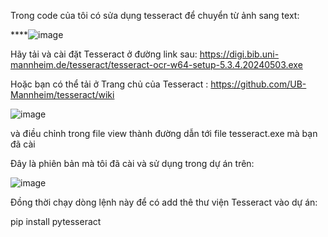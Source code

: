Trong code của tôi có sửa dụng tesseract để chuyển từ ảnh sang text:

****![image](https://github.com/binh123440/DAPM/assets/144503606/79dd7a82-a631-4efe-834c-d68e1a9b0f75)

Hãy tải và cài đặt Tesseract ở đường link sau: https://digi.bib.uni-mannheim.de/tesseract/tesseract-ocr-w64-setup-5.3.4.20240503.exe

Hoặc bạn có thể tải ở Trang chủ của Tesseract : https://github.com/UB-Mannheim/tesseract/wiki

![image](https://github.com/binh123440/DAPM/assets/144503606/583c69f3-e656-4dcf-bc14-276a45bcecad)

và điều chỉnh trong file view thành đường dẫn tới file tesseract.exe mà bạn đã cài

Đây là phiên bản mà tôi đã cài và sử dụng trong dự án trên:

![image](https://github.com/binh123440/DAPM/assets/144503606/5da72911-0f99-4abf-bf13-7fbaa087e078)

Đồng thời chạy dòng lệnh này để có add thê thư viện Tesseract vào dự án:

pip install pytesseract
